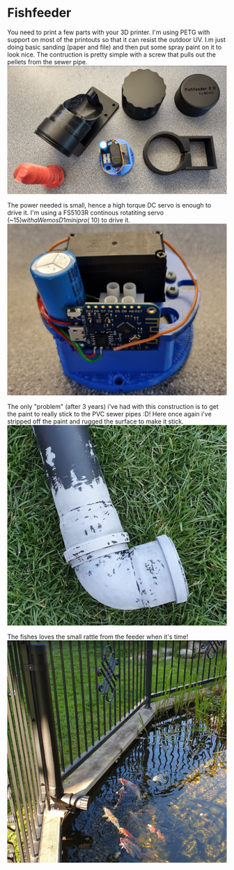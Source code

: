 # Fishfeeder


You need to print a few parts with your 3D printer. I'm using PETG with support on most of the printouts so that it can resist the outdoor UV. I.m just doing basic sanding (paper and file) and then put some spray paint on it to look nice. The contruction is pretty simple with a screw that pulls out the pellets from the sewer pipe. 
![1](https://github.com/boanjo/boanjo.github.io/blob/master/poseidon_fishfeeder_parts.JPG?raw=true "3D printed parts")

The power needed is small, hence a high torque DC servo is enough to drive it. I'm using a FS5103R continous rotatiting servo (~15$) with a Wemos D1 mini pro (~10$) to drive it.
![2](https://github.com/boanjo/boanjo.github.io/blob/master/poseidon_fishfeeder_motor.JPG?raw=true "Motor + Wemos")

The only "problem" (after 3 years) i've had with this construction is to get the paint to really stick to the PVC sewer pipes :D! Here once again i've stripped off the paint and rugged the surface to make it stick.
![3](https://github.com/boanjo/boanjo.github.io/blob/master/poseidon_fishfeeder_tube.JPG?raw=true "Sewer pipes")

The fishes loves the small rattle from the feeder when it's time!
![4](https://github.com/boanjo/boanjo.github.io/blob/master/poseidon_fishfeeder_result.JPG?raw=true "The fishes loves it!")
